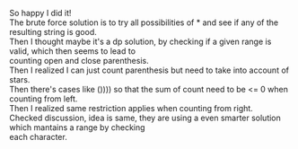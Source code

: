So happy I did it!\
The brute force solution is to try all possibilities of \* and see if any of the resulting string is good.\
Then I thought maybe it's a dp solution, by checking if a given range is valid, which then seems to lead to\
counting open and close parenthesis.\
Then I realized I can just count parenthesis but need to take into account of stars.\
Then there's cases like ()))) so that the sum of count need to be <= 0 when counting from left.\
Then I realized same restriction applies when counting from right.\
Checked discussion, idea is same, they are using a even smarter solution which mantains a range by checking\
each character.